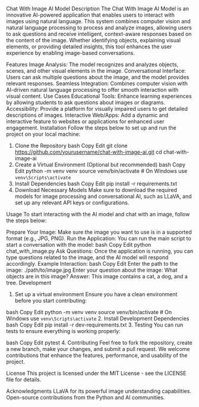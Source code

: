 Chat With Image AI Model
Description
The Chat With Image AI Model is an innovative AI-powered application that enables users to interact with images using natural language. This system combines computer vision and natural language processing to process and analyze images, allowing users to ask questions and receive intelligent, context-aware responses based on the content of the image. Whether identifying objects, explaining visual elements, or providing detailed insights, this tool enhances the user experience by enabling image-based conversations.

Features
Image Analysis: The model recognizes and analyzes objects, scenes, and other visual elements in the image.
Conversational Interface: Users can ask multiple questions about the image, and the model provides relevant responses.
Seamless Integration: Combines computer vision with AI-driven natural language processing to offer smooth interaction with visual content.
Use Cases
Educational Tools: Enhance learning experiences by allowing students to ask questions about images or diagrams.
Accessibility: Provide a platform for visually impaired users to get detailed descriptions of images.
Interactive Web/Apps: Add a dynamic and interactive feature to websites or applications for enhanced user engagement.
Installation
Follow the steps below to set up and run the project on your local machine:

1. Clone the Repository
bash
Copy
Edit
git clone https://github.com/yourusername/chat-with-image-ai.git
cd chat-with-image-ai
2. Create a Virtual Environment (Optional but recommended)
bash
Copy
Edit
python -m venv venv
source venv/bin/activate  # On Windows use `venv\Scripts\activate`
3. Install Dependencies
bash
Copy
Edit
pip install -r requirements.txt
4. Download Necessary Models
Make sure to download the required models for image processing and conversational AI, such as LLaVA, and set up any relevant API keys or configurations.

Usage
To start interacting with the AI model and chat with an image, follow the steps below:

Prepare Your Image: Make sure the image you want to use is in a supported format (e.g., JPG, PNG).
Run the Application: You can run the main script to start a conversation with the model:
bash
Copy
Edit
python chat_with_image.py
Ask Questions: Once the application is running, you can type questions related to the image, and the AI model will respond accordingly.
Example Interaction:
bash
Copy
Edit
Enter the path to the image: ./path/to/image.jpg
Enter your question about the image: What objects are in this image?
Answer: This image contains a cat, a dog, and a tree.
Development
1. Set up a virtual environment
Ensure you have a clean environment before you start contributing:

bash
Copy
Edit
python -m venv venv
source venv/bin/activate  # On Windows use `venv\Scripts\activate`
2. Install Development Dependencies
bash
Copy
Edit
pip install -r dev-requirements.txt
3. Testing
You can run tests to ensure everything is working properly:

bash
Copy
Edit
pytest
4. Contributing
Feel free to fork the repository, create a new branch, make your changes, and submit a pull request. We welcome contributions that enhance the features, performance, and usability of the project.

License
This project is licensed under the MIT License - see the LICENSE file for details.

Acknowledgments
LLaVA for its powerful image understanding capabilities.
Open-source contributions from the Python and AI communities.
